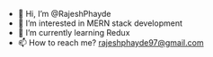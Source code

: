 - 👋 Hi, I’m @RajeshPhayde
- 👀 I’m interested in MERN stack development
- 🌱 I’m currently learning Redux
- 📫 How to reach me? rajeshphayde97@gmail.com

<!---
RajeshPhayde/RajeshPhayde is a ✨ special ✨ repository because its `README.md` (this file) appears on your GitHub profile.
You can click the Preview link to take a look at your changes.
--->
